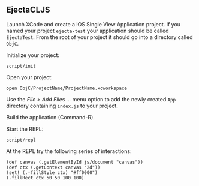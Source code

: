 ## EjectaCLJS

Launch XCode and create a iOS Single View Application project. If you
named your project `ejecta-test` your application should be called
`EjectaTest`. From the root of your project it should go into a
directory called `ObjC`.

Initialize your project:

```shell
script/init
```

Open your project:

```
open ObjC/ProjectName/ProjectName.xcworkspace
```

Use the *File > Add Files ...* menu option to add the newly created
`App` directory containing `index.js` to your project.

Build the application (Command-R).

Start the REPL:

```shell
script/repl
```

At the REPL try the following series of interactions:

```shell
(def canvas (.getElementById js/document "canvas"))
(def ctx (.getContext canvas "2d"))
(set! (.-fillStyle ctx) "#ff0000")
(.fillRect ctx 50 50 100 100)
```
